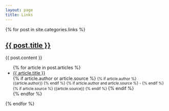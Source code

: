 ```yaml
---
layout: page
title: Links
---
```


{% for post in site.categories.links %}
<div class="post">
    <h2 class="post-title">
      <a href="{{ post.url }}">
        {{ post.title }}
      </a>
    </h2>
    {{ post.content }}
    <ul>
      {% for article in post.articles %}
        <li>
          <a href='{{ article.url }}' onclick="trackOutboundLink('{{ article.url }}'); return true;">
            {{ article.title }}
          </a></br>
        {% if article.author or article.source %}
        <small>
          {% if article.author %}
            {{article.author}}
          {% endif %}
          {% if article.author and article.source %}
          -
          {% endif %}
          {% if article.source %}
            {{article.source}}
          {% endif %}
        </small>
        {% endif %}
        </li>
    {% endfor %}
  </ul>
</div>

{% endfor %}